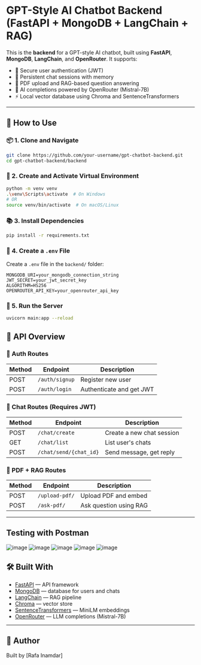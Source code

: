 
# GPT-Style AI Chatbot Backend (FastAPI + MongoDB + LangChain + RAG)

This is the **backend** for a GPT-style AI chatbot, built using **FastAPI**, **MongoDB**, **LangChain**, and **OpenRouter**. It supports:

- 🔐 Secure user authentication (JWT)
- 💬 Persistent chat sessions with memory
- 📄 PDF upload and RAG-based question answering
- 🧠 AI completions powered by OpenRouter (Mistral-7B)
- ⚡ Local vector database using Chroma and SentenceTransformers

---

## 🚀 How to Use

### 📦 1. Clone and Navigate

```bash
git clone https://github.com/your-username/gpt-chatbot-backend.git
cd gpt-chatbot-backend/backend
````

### 🐍 2. Create and Activate Virtual Environment

```bash
python -m venv venv
.\venv\Scripts\activate  # On Windows
# OR
source venv/bin/activate  # On macOS/Linux
```

### 📚 3. Install Dependencies

```bash
pip install -r requirements.txt
```

### 🔐 4. Create a `.env` File

Create a `.env` file in the `backend/` folder:

```
MONGODB_URI=your_mongodb_connection_string
JWT_SECRET=your_jwt_secret_key
ALGORITHM=HS256
OPENROUTER_API_KEY=your_openrouter_api_key
```

### 🧠 5. Run the Server

```bash
uvicorn main:app --reload
```

## 🧪 API Overview

### 🔐 Auth Routes

| Method | Endpoint       | Description              |
| ------ | -------------- | ------------------------ |
| POST   | `/auth/signup` | Register new user        |
| POST   | `/auth/login`  | Authenticate and get JWT |

### 💬 Chat Routes (Requires JWT)

| Method | Endpoint               | Description               |
| ------ | ---------------------- | ------------------------- |
| POST   | `/chat/create`         | Create a new chat session |
| GET    | `/chat/list`           | List user's chats         |
| POST   | `/chat/send/{chat_id}` | Send message, get reply   |

### 📄 PDF + RAG Routes

| Method | Endpoint       | Description            |
| ------ | -------------- | ---------------------- |
| POST   | `/upload-pdf/` | Upload PDF and embed   |
| POST   | `/ask-pdf/`    | Ask question using RAG |

---
## Testing with Postman
![image](https://github.com/user-attachments/assets/75e240cf-fbec-4cdf-9526-d91998f3374e)
![image](https://github.com/user-attachments/assets/404099ba-3639-4a6b-9802-5d92a5096859)
![image](https://github.com/user-attachments/assets/5b48112c-19f1-448f-85fc-08a3962b604c)
![image](https://github.com/user-attachments/assets/fbcfe859-b847-4b48-8cf2-5eca4c5a863c)
![image](https://github.com/user-attachments/assets/3deaa830-6713-404f-a1af-2dfbd6b852fa)


## 🛠 Built With

* [FastAPI](https://fastapi.tiangolo.com/) — API framework
* [MongoDB](https://www.mongodb.com/) — database for users and chats
* [LangChain](https://www.langchain.com/) — RAG pipeline
* [Chroma](https://www.trychroma.com/) — vector store
* [SentenceTransformers](https://www.sbert.net/) — MiniLM embeddings
* [OpenRouter](https://openrouter.ai/) — LLM completions (Mistral-7B)

---

## 🙌 Author

Built by [Rafa Inamdar]
